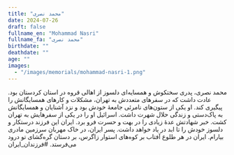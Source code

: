 ```yaml
---
title: "محمد نصری"
date: 2024-07-26
draft: false
fullname_en: "Mohammad Nasri"
fullname_fa: "محمد نصری"
birthdate: ""
deathdate: ""
age: ""
images:
  - "/images/memorials/mohammad-nasri-1.png"
---
```


محمد نصری، پدری سختکوش و همسایه‌ای دلسوز از اهالی قروه در استان کردستان بود. عادت داشت که در سفرهای متعددش به تهران، مشکلات و کارهای همسایگانش را پیگیری کند. او یکی از ستون‌های نامرئی جامعۀ خودش بود و نزد آشنایان و همسایگانش به پاک‌دستی و زندگی حلال شهرت داشت. اسرائیل او را در یکی از سفرهایش به تهران کشت. خبر شهادتش عدۀ زیادی را در بهت و حسرت فرو برد. ایران این فرزند درستکار و دلسوز خودش را تا ابد در یاد خواهد داشت. 
پسر ایران، در خاک مهربان سرزمین مادری بیارام. ایران در هر طلوع آفتاب بر کوه‌های استوار زاگرس، بر دستان گره‌گشای تو درود می‌فرستد. 
#فرزندان_ایران